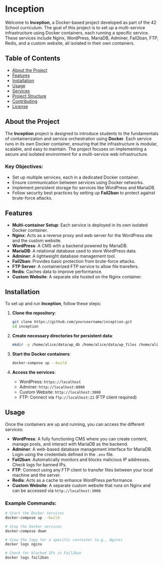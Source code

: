 # Inception

Welcome to **Inception**, a Docker-based project developed as part of the 42 School curriculum. The goal of this project is to set up a multi-service infrastructure using Docker containers, each running a specific service. These services include Nginx, WordPress, MariaDB, Adminer, Fail2ban, FTP, Redis, and a custom website, all isolated in their own containers.

## Table of Contents

- [About the Project](#about-the-project)
- [Features](#features)
- [Installation](#installation)
- [Usage](#usage)
- [Services](#services)
- [Project Structure](#project-structure)
- [Contributing](#contributing)
- [License](#license)

## About the Project

The **Inception** project is designed to introduce students to the fundamentals of containerization and service orchestration using **Docker**. Each service runs in its own Docker container, ensuring that the infrastructure is modular, scalable, and easy to maintain. The project focuses on implementing a secure and isolated environment for a multi-service web infrastructure.

### Key Objectives:
- Set up multiple services, each in a dedicated Docker container.
- Ensure communication between services using Docker networks.
- Implement persistent storage for services like WordPress and MariaDB.
- Follow security best practices by setting up **Fail2ban** to protect against brute-force attacks.

## Features

- **Multi-container Setup**: Each service is deployed in its own isolated Docker container.
- **Nginx**: Acts as a reverse proxy and web server for the WordPress site and the custom website.
- **WordPress**: A CMS with a backend powered by MariaDB.
- **MariaDB**: A relational database used to store WordPress data.
- **Adminer**: A lightweight database management tool.
- **Fail2ban**: Provides basic protection from brute-force attacks.
- **FTP Server**: A containerized FTP service to allow file transfers.
- **Redis**: Caches data to improve performance.
- **Custom Website**: A separate site hosted on the Nginx container.

## Installation

To set up and run **Inception**, follow these steps:

1. **Clone the repository**:
    ```bash
    git clone https://github.com/yourusername/inception.git
    cd inception
    ```

2. **Create necessary directories for persistent data**:
    ```bash
    mkdir -p /home/alice/data/wp_db /home/alice/data/wp_files /home/alice/data/ftp_logs /home/alice/data/shared
    ```

3. **Start the Docker containers**:
    ```bash
    docker-compose up --build
    ```

4. **Access the services**:
   - WordPress: `https://localhost`
   - Adminer: `http://localhost:8080`
   - Custom Website: `http://localhost:3000`
   - FTP: Connect via `ftp://localhost:21` (FTP client required)

## Usage

Once the containers are up and running, you can access the different services:

- **WordPress**: A fully functioning CMS where you can create content, manage posts, and interact with MariaDB as the backend.
- **Adminer**: A web-based database management interface for MariaDB. Login using the credentials defined in the `.env` file.
- **Fail2ban**: Automatically monitors and blocks malicious IP addresses. Check logs for banned IPs.
- **FTP**: Connect using any FTP client to transfer files between your local machine and the server.
- **Redis**: Acts as a cache to enhance WordPress performance.
- **Custom Website**: A separate custom website that runs on Nginx and can be accessed via `http://localhost:3000`.

### Example Commands:

```bash
# Start the Docker services
docker-compose up --build

# Stop the Docker services
docker-compose down

# View the logs for a specific container (e.g., Nginx)
docker logs nginx

# Check for blocked IPs in Fail2ban
docker logs fail2ban
